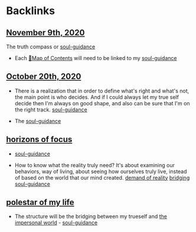 
# Backlinks
## [November 9th, 2020](<November 9th, 2020.md>)
The truth compass or [soul-guidance](<soul-guidance.md>)

- Each [🧭Map of Contents](<🧭Map of Contents.md>) will need to be linked to my [soul-guidance](<soul-guidance.md>)

## [October 20th, 2020](<October 20th, 2020.md>)
- There is a realization that in order to define what's right and what's not, the main point is who decides. And if I could always let my true self decide then I'm always on good shape, and also can be sure that I'm on the right track. [soul-guidance](<soul-guidance.md>)

- The [soul-guidance](<soul-guidance.md>)

## [horizons of focus](<horizons of focus.md>)
- [soul-guidance](<soul-guidance.md>)

- How to know what the reality truly need? It's about examining our behaviors, way of living, about seeing how ourselves truly live, instead of based on the world that our mind created. [demand of reality](<demand of reality.md>) [bridging](<bridging.md>) [soul-guidance](<soul-guidance.md>)

## [polestar of my life](<polestar of my life.md>)
- The structure will be the bridging between my trueself and [the impersonal world](<the impersonal world.md>) - [soul-guidance](<soul-guidance.md>)

